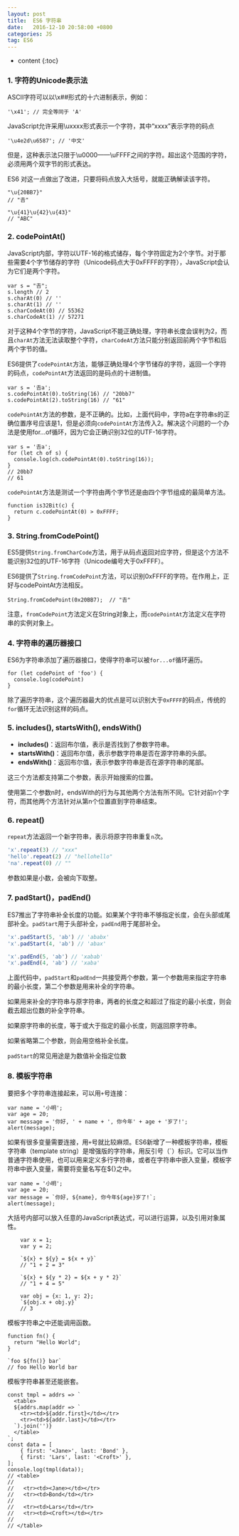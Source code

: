 ```yaml
---
layout: post
title:  ES6 字符串
date:   2016-12-10 20:58:00 +0800
categories: JS
tag: ES6
---
```


* content
{:toc}

### 1. 字符的Unicode表示法

ASCII字符可以以\x##形式的十六进制表示，例如：

	'\x41'; // 完全等同于 'A'

JavaScript允许采用\uxxxx形式表示一个字符，其中“xxxx”表示字符的码点

	'\u4e2d\u6587'; // '中文'

但是，这种表示法只限于\u0000——\uFFFF之间的字符。超出这个范围的字符，必须用两个双字节的形式表达。

ES6 对这一点做出了改进，只要将码点放入大括号，就能正确解读该字符。

	"\u{20BB7}"
	// "𠮷"

	"\u{41}\u{42}\u{43}"
	// "ABC"

### 2. codePointAt()

JavaScript内部，字符以UTF-16的格式储存，每个字符固定为2个字节。对于那些需要4个字节储存的字符（Unicode码点大于0xFFFF的字符），JavaScript会认为它们是两个字符。

	var s = "𠮷";
	s.length // 2
	s.charAt(0) // ''
	s.charAt(1) // ''
	s.charCodeAt(0) // 55362
	s.charCodeAt(1) // 57271

对于这种4个字节的字符，JavaScript不能正确处理，字符串长度会误判为2，而且`charAt`方法无法读取整个字符，`charCodeAt`方法只能分别返回前两个字节和后两个字节的值。

ES6提供了`codePointAt`方法，能够正确处理4个字节储存的字符，返回一个字符的码点，`codePointAt`方法返回的是码点的十进制值。

	var s = '𠮷a';
	s.codePointAt(0).toString(16) // "20bb7"
	s.codePointAt(2).toString(16) // "61"

`codePointAt`方法的参数，是不正确的。比如，上面代码中，字符a在字符串s的正确位置序号应该是1，但是必须向`codePointAt`方法传入2。解决这个问题的一个办法是使用for...of循环，因为它会正确识别32位的UTF-16字符。

```
var s = '𠮷a';
for (let ch of s) {
  console.log(ch.codePointAt(0).toString(16));
}
// 20bb7
// 61
```

`codePointAt`方法是测试一个字符由两个字节还是由四个字节组成的最简单方法。

	function is32Bit(c) {
	  return c.codePointAt(0) > 0xFFFF;
	}

### 3. String.fromCodePoint()

ES5提供`String.fromCharCode`方法，用于从码点返回对应字符，但是这个方法不能识别32位的UTF-16字符（Unicode编号大于0xFFFF）。

ES6提供了`String.fromCodePoint`方法，可以识别0xFFFF的字符。在作用上，正好与codePointAt方法相反。

	String.fromCodePoint(0x20BB7);  // "𠮷"

注意，`fromCodePoint`方法定义在String对象上，而`codePointAt`方法定义在字符串的实例对象上。

### 4. 字符串的遍历器接口

ES6为字符串添加了遍历器接口，使得字符串可以被`for...of`循环遍历。

	for (let codePoint of 'foo') {
	  console.log(codePoint)
	}

除了遍历字符串，这个遍历器最大的优点是可以识别大于`0xFFFF`的码点，传统的`for`循环无法识别这样的码点。

### 5. includes(), startsWith(), endsWith()

- **includes()**：返回布尔值，表示是否找到了参数字符串。
- **startsWith()**：返回布尔值，表示参数字符串是否在源字符串的头部。
- **endsWith()**：返回布尔值，表示参数字符串是否在源字符串的尾部。

这三个方法都支持第二个参数，表示开始搜索的位置。

使用第二个参数n时，endsWith的行为与其他两个方法有所不同。它针对前n个字符，而其他两个方法针对从第n个位置直到字符串结束。

### 6. repeat()

`repeat`方法返回一个新字符串，表示将原字符串重复`n`次。

```javascript
'x'.repeat(3) // "xxx"
'hello'.repeat(2) // "hellohello"
'na'.repeat(0) // ""
```

参数如果是小数，会被向下取整。

### 7. padStart()，padEnd()

ES7推出了字符串补全长度的功能。如果某个字符串不够指定长度，会在头部或尾部补全。`padStart`用于头部补全，`padEnd`用于尾部补全。

```javascript
'x'.padStart(5, 'ab') // 'ababx'
'x'.padStart(4, 'ab') // 'abax'

'x'.padEnd(5, 'ab') // 'xabab'
'x'.padEnd(4, 'ab') // 'xaba'
```

上面代码中，`padStart`和`padEnd`一共接受两个参数，第一个参数用来指定字符串的最小长度，第二个参数是用来补全的字符串。

如果用来补全的字符串与原字符串，两者的长度之和超过了指定的最小长度，则会截去超出位数的补全字符串。

如果原字符串的长度，等于或大于指定的最小长度，则返回原字符串。

如果省略第二个参数，则会用空格补全长度。

`padStart`的常见用途是为数值补全指定位数

### 8. 模板字符串

要把多个字符串连接起来，可以用`+`号连接：

	var name = '小明';
	var age = 20;
	var message = '你好, ' + name + ', 你今年' + age + '岁了!';
	alert(message);

如果有很多变量需要连接，用`+`号就比较麻烦。ES6新增了一种模板字符串，模板字符串（template string）是增强版的字符串，用反引号（`）标识。它可以当作普通字符串使用，也可以用来定义多行字符串，或者在字符串中嵌入变量，模板字符串中嵌入变量，需要将变量名写在${}之中。

	var name = '小明';
	var age = 20;
	var message = `你好, ${name}, 你今年${age}岁了!`;
	alert(message);

大括号内部可以放入任意的JavaScript表达式，可以进行运算，以及引用对象属性。
```
	var x = 1;
	var y = 2;

	`${x} + ${y} = ${x + y}`
	// "1 + 2 = 3"

	`${x} + ${y * 2} = ${x + y * 2}`
	// "1 + 4 = 5"

	var obj = {x: 1, y: 2};
	`${obj.x + obj.y}`
	// 3
```
模板字符串之中还能调用函数。

```
function fn() {
  return "Hello World";
}

`foo ${fn()} bar`
// foo Hello World bar
```

模板字符串甚至还能嵌套。

	const tmpl = addrs => `
	  <table>
	  ${addrs.map(addr => `
	    <tr><td>${addr.first}</td></tr>
	    <tr><td>${addr.last}</td></tr>
	  `).join('')}
	  </table>
	`;
	const data = [
    	{ first: '<Jane>', last: 'Bond' },
    	{ first: 'Lars', last: '<Croft>' },
	];
	console.log(tmpl(data));
	// <table>
	//
	//   <tr><td><Jane></td></tr>
	//   <tr><td>Bond</td></tr>
	//
	//   <tr><td>Lars</td></tr>
	//   <tr><td><Croft></td></tr>
	//
	// </table>